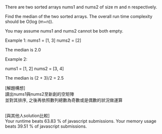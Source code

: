 There are two sorted arrays nums1 and nums2 of size m and n respectively.

Find the median of the two sorted arrays. The overall run time complexity should be O(log (m+n)).

You may assume nums1 and nums2 cannot be both empty.

Example 1:
nums1 = [1, 3]
nums2 = [2]

The median is 2.0

Example 2:

nums1 = [1, 2]
nums2 = [3, 4]

The median is (2 + 3)/2 = 2.5

[解題構想] <br>
讀出nums1與nums2至新創的空矩陣 <br>
並對其排序, 之後再依照數列總數為奇數或是偶數的狀況做運算 <br><br>

[與其他人solution比較]<br>
Your runtime beats 63.83 % of javascript submissions.
Your memory usage beats 39.51 % of javascript submissions.
